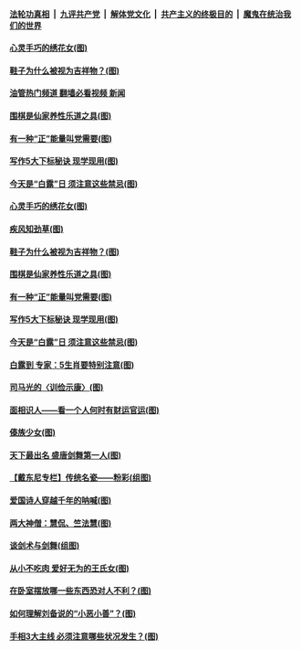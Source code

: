 ####  [法轮功真相](../../../../basic/blob/master/README.md?t=09080731) &nbsp;|&nbsp; [九评共产党](../../../../9ping.md/blob/master/README.md?t=09080731) &nbsp;|&nbsp; [解体党文化](../../../../jtdwh.md/blob/master/README.md?t=09080731)  &nbsp;|&nbsp; [共产主义的终极目的](../../../../gczydzjmd.md/blob/master/README.md?t=09080731) &nbsp;|&nbsp; [魔鬼在统治我们的世界](../../../../mgztzwmdsj.md/blob/master/README.md?t=09080731) 

#### [心灵手巧的绣花女(图)](../pages/p7/1015583.md?t=09080731) 

#### [鞋子为什么被视为吉祥物？(图)](../pages/p7/1015831.md?t=09080731) 

#### [油管热门频道 翻墙必看视频 新闻](http://45.76.130.85:81/youtube.html?09080731)

#### [围棋是仙家养性乐道之具(图)](../pages/p7/1016071.md?t=09080731) 

#### [有一种“正”能量叫党需要(图)](../pages/p7/1016084.md?t=09080731) 

#### [写作5大下标秘诀 现学现用(图)](../pages/p7/1015892.md?t=09080731) 

#### [今天是“白露”日 须注意这些禁忌(图)](../pages/p7/1016041.md?t=09080731) 

#### [心灵手巧的绣花女(图)](../pages/p7/1015583.md?t=09080731) 

#### [疾风知劲草(图)](../pages/p7/1015982.md?t=09080731) 

#### [鞋子为什么被视为吉祥物？(图)](../pages/p7/1015831.md?t=09080731) 

#### [围棋是仙家养性乐道之具(图)](../pages/p7/1016071.md?t=09080731) 

#### [有一种“正”能量叫党需要(图)](../pages/p7/1016084.md?t=09080731) 

#### [写作5大下标秘诀 现学现用(图)](../pages/p7/1015892.md?t=09080731) 

#### [今天是“白露”日 须注意这些禁忌(图)](../pages/p7/1016041.md?t=09080731) 

#### [白露到 专家：5生肖要特别注意(图)](../pages/p7/1016030.md?t=09080731) 

#### [司马光的〈训俭示康〉(图)](../pages/p7/1014861.md?t=09080731) 

#### [面相识人——看一个人何时有财运官运(图)](../pages/p7/1013353.md?t=09080731) 

#### [傣族少女(图)](../pages/p7/1015582.md?t=09080731) 

#### [天下最出名 盛唐剑舞第一人(图)](../pages/p7/1015813.md?t=09080731) 

#### [【戴东尼专栏】传统名瓷——粉彩(组图)](../pages/p7/1009832.md?t=09080731) 

#### [爱国诗人穿越千年的呐喊(图)](../pages/p7/1015850.md?t=09080731) 

#### [两大神僧：慧侃、竺法慧(图)](../pages/p7/1015873.md?t=09080731) 

#### [谈剑术与剑舞(组图)](../pages/p7/1015805.md?t=09080731) 

#### [从小不吃肉 爱好无为的王氏女(图)](../pages/p7/1015229.md?t=09080731) 

#### [在卧室摆放哪一些东西恐对人不利？(图)](../pages/p7/1013354.md?t=09080731) 

#### [如何理解刘备说的“小恶小善”？(图)](../pages/p7/1015458.md?t=09080731) 

#### [手相3大主线 必须注意哪些状况发生？(图)](../pages/p7/1015708.md?t=09080731) 

<img src='http://gfw-breaker.win/goodnews/indexes/p7.md' width='0px' height='0px'/>
